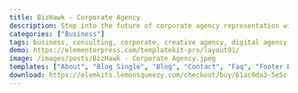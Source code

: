 ```yaml
---
title: BizHawk - Corporate Agency
description: Step into the future of corporate agency representation with BizHawk. The Corporate Agency Elementor Template Kit seamlessly integrates with Elementor, ensuring effortless customization. Elevate your online presence with sleek pre-designed templates, tailored precisely for corporate agencies. Unleash your potential for free, crafting an engaging, dynamic platform with BizHawk.
categories: ["Business"]
tags: business, consulting, corporate, creative agency, digital agency, digital marketing, marketing, one page, portfolio, seo agency, startup, web design, web development. internet services, work showcase
demo: https://elementorpress.com/templatekit-pro/layout01/
image: /images/posts/BizHawk - Corporate Agency.jpeg
templates: ["About", "Blog Single", "Blog", "Contact", "Faq", "Footer Default", "Global", "Header Default", "Homepage", "Plans", "Portfolio", "Service Detail", "Services"]
download: https://elemkits.lemonsqueezy.com/checkout/buy/61ac0da3-5e5c-4a4b-ad9a-64653aa81457
---
```

